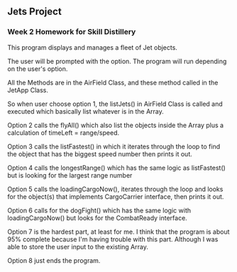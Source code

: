 ## Jets Project

### Week 2 Homework for Skill Distillery

This program displays and manages a fleet of Jet objects.

The user will be prompted with the option. The program will run depending on the user's option.

All the Methods are in the AirField Class, and these method called in the JetApp Class.

So when user choose option 1, the listJets() in AirField Class is called and executed which basically list whatever is in the Array.

Option 2 calls the flyAll() which also list the objects inside the Array plus a calculation of timeLeft = range/speed.

Option 3 calls the listFastest() in which it iterates through the loop to find the object that has the biggest  speed number then prints it out.

Option 4 calls the longestRange() which has the same logic as listFastest() but is looking for the largest range number

Option 5 calls the loadingCargoNow(), iterates through the loop and looks for the object(s) that implements CargoCarrier interface, then prints it out.

Option 6 calls for the dogFight() which has the same logic with loadingCargoNow() but looks for the CombatReady interface.

Option 7 is the hardest part, at least for me. I think that the program is about 95% complete because I'm having trouble with this part. Although I was able to store the user input to the existing Array.

Option 8 just ends the program.